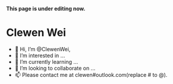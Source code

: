 **This page is under editing now.**

# Clewen Wei

- 👋 Hi, I’m @ClewenWei,
- 👀 I’m interested in ...
- 🌱 I’m currently learning ...
- 💞️ I’m looking to collaborate on ...
- 📫 Please contact me at clewen#outlook.com(replace # to @).

<!---
ClewenWei/ClewenWei is a ✨ special ✨ repository because its `README.md` (this file) appears on your GitHub profile.
You can click the Preview link to take a look at your changes.
--->
